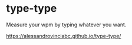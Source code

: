 # type-type
Measure your wpm by typing whatever you want.

https://alessandrovinciabc.github.io/type-type/
